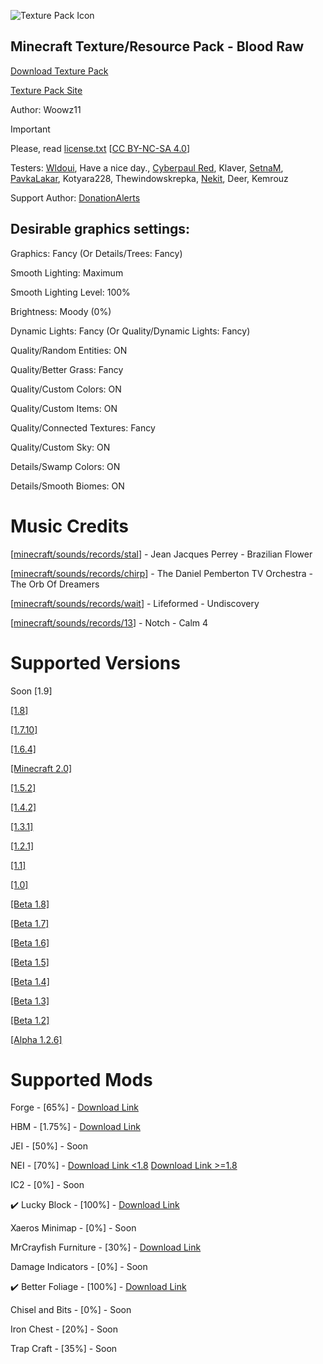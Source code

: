 ![Texture Pack Icon](../main/woowz/logo.png)

## Minecraft Texture/Resource Pack - Blood Raw

[Download Texture Pack](https://github.com/Woowz11/BloodRaw-Minecraft/releases)

[Texture Pack Site](https://woowz11.github.io/woowzsite/bloodraw.html)

Author: Woowz11

> [!IMPORTANT]
> Please, read [license.txt](https://github.com/Woowz11/BloodRaw-Minecraft/blob/main/license.txt) [[CC BY-NC-SA 4.0](https://creativecommons.org/licenses/by-nc-sa/4.0/)]

Testers: [Wldoui](https://github.com/wldoui), Have a nice day., [Cyberpaul Red](https://github.com/red-pr), Klaver, [SetnaM](https://github.com/youwillseelowskill), [PavkaLakar](https://github.com/PavkaLakar), Kotyara228, Thewindowskrepka, [Nekit](https://github.com/nekitplay155), Deer, Kemrouz

Support Author: [DonationAlerts](https://www.donationalerts.com/r/woowz11original)

## Desirable graphics settings:

Graphics: Fancy (Or Details/Trees: Fancy)

Smooth Lighting: Maximum

Smooth Lighting Level: 100%

Brightness: Moody (0%)

Dynamic Lights: Fancy (Or Quality/Dynamic Lights: Fancy)

Quality/Random Entities: ON

Quality/Better Grass: Fancy

Quality/Custom Colors: ON

Quality/Custom Items: ON

Quality/Connected Textures: Fancy

Quality/Custom Sky: ON

Details/Swamp Colors: ON

Details/Smooth Biomes: ON

# Music Credits

[[minecraft/sounds/records/stal](https://github.com/Woowz11/BloodRaw-Minecraft/blob/main/assets/minecraft/sounds/records/stal.ogg)] - Jean Jacques Perrey - Brazilian Flower

[[minecraft/sounds/records/chirp](https://github.com/Woowz11/BloodRaw-Minecraft/blob/main/assets/minecraft/sounds/records/chirp.ogg)] - The Daniel Pemberton TV Orchestra - The Orb Of Dreamers

[[minecraft/sounds/records/wait](https://github.com/Woowz11/BloodRaw-Minecraft/blob/main/assets/minecraft/sounds/records/wait.ogg)] - Lifeformed - Undiscovery

[[minecraft/sounds/records/13](https://github.com/Woowz11/BloodRaw-Minecraft/blob/main/assets/minecraft/sounds/records/13.ogg)] - Notch - Calm 4
# Supported Versions

Soon [1.9]

[[1.8]](https://github.com/Woowz11/BloodRaw-Minecraft/releases/tag/0.8.8)

[[1.7.10]](https://github.com/Woowz11/BloodRaw-Minecraft/releases/tag/0.6.4)

[[1.6.4]](https://github.com/Woowz11/BloodRaw-Minecraft/releases/tag/0.5.6)

[[Minecraft 2.0]](https://github.com/Woowz11/BloodRaw-Minecraft/releases/tag/0.4.7)

[[1.5.2]](https://github.com/Woowz11/BloodRaw-Minecraft/releases/tag/0.4.6)

[[1.4.2]](https://github.com/Woowz11/BloodRaw-Minecraft/releases/tag/0.3.8)

[[1.3.1]](https://github.com/Woowz11/BloodRaw-Minecraft/releases/tag/0.3.3)

[[1.2.1]](https://github.com/Woowz11/BloodRaw-Minecraft/releases/tag/0.3.0)

[[1.1]](https://github.com/Woowz11/BloodRaw-Minecraft/releases/tag/0.2.7)

[[1.0]](https://github.com/Woowz11/BloodRaw-Minecraft/releases/tag/0.2.6)

[[Beta 1.8]](https://github.com/Woowz11/BloodRaw-Minecraft/releases/tag/0.2.0)

[[Beta 1.7]](https://github.com/Woowz11/BloodRaw-Minecraft/releases/tag/0.1.6)

[[Beta 1.6]](https://github.com/Woowz11/BloodRaw-Minecraft/releases/tag/0.1.5)

[[Beta 1.5]](https://github.com/Woowz11/BloodRaw-Minecraft/releases/tag/0.1.4)

[[Beta 1.4]](https://github.com/Woowz11/BloodRaw-Minecraft/releases/tag/0.1.3)

[[Beta 1.3]](https://github.com/Woowz11/BloodRaw-Minecraft/releases/tag/0.1.2)

[[Beta 1.2]](https://github.com/Woowz11/BloodRaw-Minecraft/releases/tag/0.1.1)

[[Alpha 1.2.6]](https://github.com/Woowz11/BloodRaw-Minecraft/releases/tag/0.0.9)

# Supported Mods

Forge - [65%] - [Download Link](https://files.minecraftforge.net/net/minecraftforge/forge/)

HBM - [1.75%] - [Download Link](https://www.curseforge.com/minecraft/mc-mods/hbms-nuclear-tech-mod)

JEI - [50%] - Soon

NEI - [70%] - [Download Link <1.8](https://www.curseforge.com/minecraft/mc-mods/notenoughitems) [Download Link >=1.8](https://legacy.curseforge.com/minecraft/mc-mods/not-enough-items-1-8)

IC2 - [0%] - Soon

✔️ Lucky Block - [100%] - [Download Link](https://www.curseforge.com/minecraft/mc-mods/lucky-block)

Xaeros Minimap - [0%] - Soon

MrCrayfish Furniture - [30%] - [Download Link](https://www.curseforge.com/minecraft/mc-mods/mrcrayfish-furniture-mod)

Damage Indicators - [0%] - Soon

✔️ Better Foliage - [100%] - [Download Link](https://www.curseforge.com/minecraft/mc-mods/better-foliage)

Chisel and Bits - [0%] - Soon

Iron Chest - [20%] - Soon

Trap Craft - [35%] - Soon